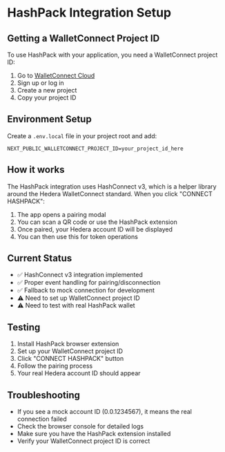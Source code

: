 # HashPack Integration Setup

## Getting a WalletConnect Project ID

To use HashPack with your application, you need a WalletConnect project ID:

1. Go to [WalletConnect Cloud](https://cloud.walletconnect.com/)
2. Sign up or log in
3. Create a new project
4. Copy your project ID

## Environment Setup

Create a `.env.local` file in your project root and add:

```
NEXT_PUBLIC_WALLETCONNECT_PROJECT_ID=your_project_id_here
```

## How it works

The HashPack integration uses HashConnect v3, which is a helper library around the Hedera WalletConnect standard. When you click "CONNECT HASHPACK":

1. The app opens a pairing modal
2. You can scan a QR code or use the HashPack extension
3. Once paired, your Hedera account ID will be displayed
4. You can then use this for token operations

## Current Status

- ✅ HashConnect v3 integration implemented
- ✅ Proper event handling for pairing/disconnection
- ✅ Fallback to mock connection for development
- ⚠️ Need to set up WalletConnect project ID
- ⚠️ Need to test with real HashPack wallet

## Testing

1. Install HashPack browser extension
2. Set up your WalletConnect project ID
3. Click "CONNECT HASHPACK" button
4. Follow the pairing process
5. Your real Hedera account ID should appear

## Troubleshooting

- If you see a mock account ID (0.0.1234567), it means the real connection failed
- Check the browser console for detailed logs
- Make sure you have the HashPack extension installed
- Verify your WalletConnect project ID is correct 